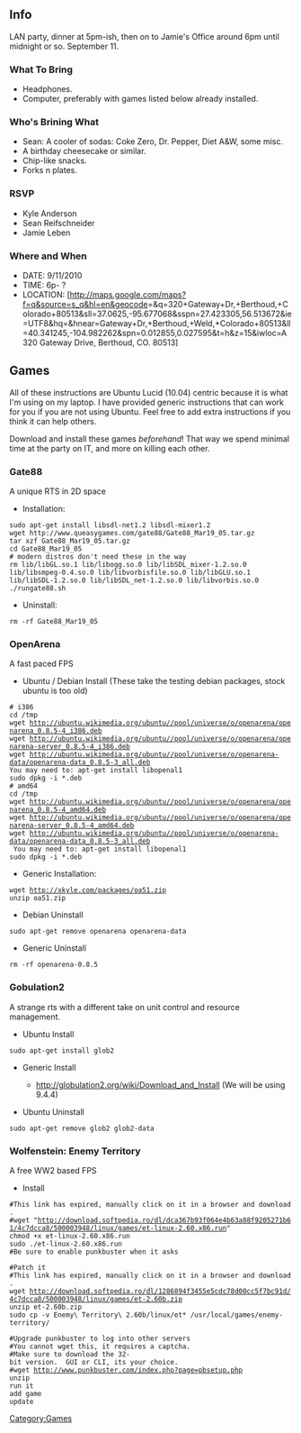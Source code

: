 Info
----

LAN party, dinner at 5pm-ish, then on to Jamie's Office around 6pm until
midnight or so. September 11.

### What To Bring

-   Headphones.
-   Computer, preferably with games listed below already installed.

### Who's Brining What

-   Sean: A cooler of sodas: Coke Zero, Dr. Pepper, Diet A&W, some misc.
-   A birthday cheesecake or similar.
-   Chip-like snacks.
-   Forks n plates.

### RSVP

-   Kyle Anderson
-   Sean Reifschneider
-   Jamie Leben

### Where and When

-   DATE: 9/11/2010
-   TIME: 6p- ?
-   LOCATION:
    [<http://maps.google.com/maps?f=q&source=s_q&hl=en&geocode>=&q=320+Gateway+Dr,+Berthoud,+Colorado+80513&sll=37.0625,-95.677068&sspn=27.423305,56.513672&ie=UTF8&hq=&hnear=Gateway+Dr,+Berthoud,+Weld,+Colorado+80513&ll=40.341245,-104.982262&spn=0.012855,0.027595&t=h&z=15&iwloc=A
    320 Gateway Drive, Berthoud, CO. 80513]

Games
-----

All of these instructions are Ubuntu Lucid (10.04) centric because it is
what I'm using on my laptop. I have provided generic instructions that
can work for you if you are not using Ubuntu. Feel free to add extra
instructions if you think it can help others.

Download and install these games *beforehand*! That way we spend minimal
time at the party on IT, and more on killing each other.

### Gate88

A unique RTS in 2D space

-   Installation:

<!-- -->

    sudo apt-get install libsdl-net1.2 libsdl-mixer1.2
    wget http://www.queasygames.com/gate88/Gate88_Mar19_05.tar.gz
    tar xzf Gate88_Mar19_05.tar.gz
    cd Gate88_Mar19_05
    # modern distros don't need these in the way
    rm lib/libGL.so.1 lib/libogg.so.0 lib/libSDL_mixer-1.2.so.0 lib/libsmpeg-0.4.so.0 lib/libvorbisfile.so.0 lib/libGLU.so.1  lib/libSDL-1.2.so.0 lib/libSDL_net-1.2.so.0 lib/libvorbis.so.0
    ./rungate88.sh

-   Uninstall:

`rm -rf Gate88_Mar19_05`

### OpenArena

A fast paced FPS

-   Ubuntu / Debian Install (These take the testing debian packages,
    stock ubuntu is too old)

`# i386`\
`cd /tmp`\
`wget `[`http://ubuntu.wikimedia.org/ubuntu//pool/universe/o/openarena/openarena_0.8.5-4_i386.deb`](http://ubuntu.wikimedia.org/ubuntu//pool/universe/o/openarena/openarena_0.8.5-4_i386.deb)\
`wget `[`http://ubuntu.wikimedia.org/ubuntu//pool/universe/o/openarena/openarena-server_0.8.5-4_i386.deb`](http://ubuntu.wikimedia.org/ubuntu//pool/universe/o/openarena/openarena-server_0.8.5-4_i386.deb)\
`wget `[`http://ubuntu.wikimedia.org/ubuntu//pool/universe/o/openarena-data/openarena-data_0.8.5-3_all.deb`](http://ubuntu.wikimedia.org/ubuntu//pool/universe/o/openarena-data/openarena-data_0.8.5-3_all.deb)\
`You may need to: apt-get install libopenal1`\
`sudo dpkg -i *.deb`\
`# amd64`\
`cd /tmp`\
`wget `[`http://ubuntu.wikimedia.org/ubuntu//pool/universe/o/openarena/openarena_0.8.5-4_amd64.deb`](http://ubuntu.wikimedia.org/ubuntu//pool/universe/o/openarena/openarena_0.8.5-4_amd64.deb)\
`wget `[`http://ubuntu.wikimedia.org/ubuntu//pool/universe/o/openarena/openarena-server_0.8.5-4_amd64.deb`](http://ubuntu.wikimedia.org/ubuntu//pool/universe/o/openarena/openarena-server_0.8.5-4_amd64.deb)\
`wget `[`http://ubuntu.wikimedia.org/ubuntu//pool/universe/o/openarena-data/openarena-data_0.8.5-3_all.deb`](http://ubuntu.wikimedia.org/ubuntu//pool/universe/o/openarena-data/openarena-data_0.8.5-3_all.deb)\
` You may need to: apt-get install libopenal1`\
`sudo dpkg -i *.deb`

-   Generic Installation:

`wget `[`http://xkyle.com/packages/oa51.zip`](http://xkyle.com/packages/oa51.zip)\
`unzip oa51.zip`

-   Debian Uninstall

`sudo apt-get remove openarena openarena-data`

-   Generic Uninstall

`rm -rf openarena-0.8.5`

### Gobulation2

A strange rts with a different take on unit control and resource
management.

-   Ubuntu Install

`sudo apt-get install glob2`

-   Generic Install
    -   <http://globulation2.org/wiki/Download_and_Install> (We will be
        using 9.4.4)

-   Ubuntu Uninstall

`sudo apt-get remove glob2 glob2-data`

### Wolfenstein: Enemy Territory

A free WW2 based FPS

-   Install

`#This link has expired, manually click on it in a browser and download.`\
`#wget "`[`http://download.softpedia.ro/dl/dca367b93f064e4b63a88f9205271b61/4c7dcca8/500003948/linux/games/et-linux-2.60.x86.run`](http://download.softpedia.ro/dl/dca367b93f064e4b63a88f9205271b61/4c7dcca8/500003948/linux/games/et-linux-2.60.x86.run)`"`\
`chmod +x et-linux-2.60.x86.run `\
`sudo ./et-linux-2.60.x86.run`\
`#Be sure to enable punkbuster when it asks`

`#Patch it`\
`#This link has expired, manually click on it in a browser and download.`\
`wget `[`http://download.softpedia.ro/dl/1286894f3455e5cdc78d00cc5f7bc91d/4c7dcca8/500003948/linux/games/et-2.60b.zip`](http://download.softpedia.ro/dl/1286894f3455e5cdc78d00cc5f7bc91d/4c7dcca8/500003948/linux/games/et-2.60b.zip)\
`unzip et-2.60b.zip`\
`sudo cp -v Enemy\ Territory\ 2.60b/linux/et* /usr/local/games/enemy-territory/`

`#Upgrade punkbuster to log into other servers`\
`#You cannot wget this, it requires a captcha.`\
`#Make sure to download the 32-bit version.  GUI or CLI, its your choice.`\
`#wget `[`http://www.punkbuster.com/index.php?page=pbsetup.php`](http://www.punkbuster.com/index.php?page=pbsetup.php)\
`unzip`\
`run it`\
`add game `\
`update`

<Category:Games>
